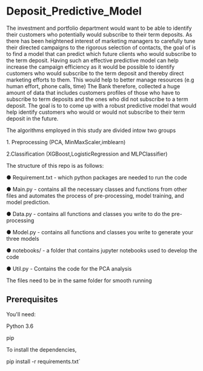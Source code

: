 # Deposit_Predictive_Model
<p>The investment and portfolio department would want to be able to identify their customers who potentially would subscribe to their term
deposits. As there has been heightened interest of marketing managers to carefully tune
their directed campaigns to the rigorous selection of contacts, the goal of
is to find a model that can predict which future clients who would subscribe to the term
deposit. Having such an effective predictive model can help increase the campaign
efficiency as it would be possible to identify customers who would subscribe to the
term deposit and thereby direct  marketing efforts to them. This would help to
better manage resources (e.g human effort, phone calls, time)
The Bank therefore, collected a huge amount of data that includes
customers profiles of those who have to subscribe to term deposits and the ones who
did not subscribe to a term deposit. The goal is to to come up with a robust predictive model that would help
identify customers who would or would not subscribe to their term deposit in the
future.</p>
<p>The algorithms employed in this study are divided intow two groups</p>
<p>1. Preprocessing (PCA, MinMaxScaler,imblearn)</p>
<p>2.Classification (XGBoost,LogisticRegression and MLPClassifier)</p>

The structure of this repo is as follows:

<p>● Requirement.txt - which python packages are needed to run the code</p>
<p>● Main.py - contains all the necessary classes and functions from other files and
automates the process of pre-processing, model training, and model prediction.</p>
<p>● Data.py - contains all functions and classes you write to do the pre-processing</p>
<p>● Model.py - contains all functions and classes you write to generate your three
models</p>
<p>● notebooks/ - a folder that contains jupyter notebooks used to develop the
code</p> 
<p>● Util.py - Contains the code for the PCA analysis</p>
<p>The files need to be in the same folder for smooth running </p>

<h2>Prerequisites</h2>
<p>You'll need:</p>
<p>Python 3.6</p>
<p>pip</p>
<p>To install the dependencies,</p>

<p>pip install -r requirements.txt`</p>

